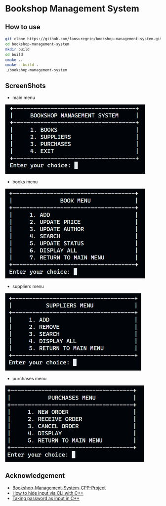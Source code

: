 # Bookshop Management System

## How to use
```bash
git clone https://github.com/fansuregrin/bookshop-management-system.git bookshop-management-system
cd bookshop-management-system
mkdir build
cd build
cmake ..
cmake --build .
./bookshop-management-system
```

## ScreenShots
- main menu

![main_menu](./docs/images/main_menu.png)

- books menu

![books_menu](./docs/images/books_menu.png)

- suppliers menu

![suppliers_menu](./docs/images/suppliers_menu.png)

- purchases menu

![purchases_menu](./docs/images/purchases_menu.png)

## Acknowledgement
- [Bookshop-Management-System-CPP-Project](https://github.com/aryan-dragun/Bookshop-Management-System-CPP-Project)
- [How to hide input via CLI with C++](https://terminalroot.com/how-to-hide-input-via-cli-with-cpp/)
- [Taking password as input in C++](https://www.geeksforgeeks.org/taking-password-as-input-in-cpp/)